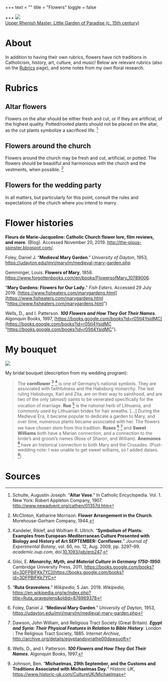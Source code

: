+++
text = ""
title = "Flowers"
toggle = false

+++
![](/uploads/marygardentop.jpg)  
[Upper Rhenish Master, Little Garden of Paradise (c. 15th century)](https://commons.wikimedia.org/wiki/File:1415_Das_Paradiesg%C3%A4rtlein_anagoria.JPG)

# About

In addition to having their own rubrics, flowers have rich traditions in Catholicism, history, art, culture, and music! Below are relevant rubrics (also on the [Rubrics](https://www.latinmasswedding.com/resources/rubrics-for-the-wedding-mass/) page), and some notes from my own floral research. 

# Rubrics 

## Altar flowers 

Flowers on the altar should be either fresh and cut, or if they are artificial, of the highest quality. Potted/rooted plants should not be placed on the altar, as the cut plants symbolize a sacrificed life. [^1]

## Flowers around the church

Flowers around the church may be fresh and cut, artificial, or potted. The flowers should be beautiful and harmonious with the church and the vestments, when possible. [^2] 

## Flowers for the wedding party 

In all matters, but particularly for this point, consult the rules and expectations of the church where you intend to marry. 

# Flower histories

**Fleurs de Marie-Jacqueline: Catholic Church flower lore, film reviews, and more**. (Blog). Accessed November 20, 2019. http://the-pious-spinster.blogspot.com/.

Foley, Daniel J. “**Medieval Mary Garden**.” _University of Dayton_, 1953, https://udayton.edu/imri/mary/m/medieval-mary-garden.php

Gemminger, Louis. **Flowers of Mary**, 1858. https://www.forgottenbooks.com/en/books/FlowersofMary_10789006.

"**Mary Gardens: Flowers for Our Lady.**" _Fish Eaters_. Accessed 29 July 2019. [https://www.fisheaters.com/marygardens.html](https://www.fisheaters.com/marygardens.html "https://www.fisheaters.com/marygardens.html")

Wells, D., and I. Patterson. **_100 Flowers and How They Got Their Names_**. Algonquin Books, 1997, [https://books.google.com/books?id=r05tI4YsidMC](https://books.google.com/books?id=r05tI4YsidMC "https://books.google.com/books?id=r05tI4YsidMC").

# My bouquet

![](/uploads/_MG_0325-min.JPG)

My bridal bouquet (description from my wedding program):

> The **cornflower** [^3] [^4] is one of Germany’s national symbols. They are associated with faithfulness and the Habsburg monarchy. The last ruling Habsburgs, Karl and Zita, are on their way to sainthood, and are two of the only (almost) saints to be venerated specifically for the vocation of marriage. **Rue** [^5] is the national herb of Lithuania, and commonly used by Lithuanian brides for hair wreaths. \[...\] During the Medieval Era, it became popular to dedicate a garden to Mary, and over time, numerous plants became associated with her. The flowers we have chosen stem from this tradition. **Roses** [^6] [^7] and **Sweet Williams** both have a Marian connection, and a connection to the bride’s and groom’s names (Rose of Sharon, and William). **Anemones** [^8] have an historical connection to both Mary and the Crusades. (Post-wedding note: I was unable to get sweet williams, so I added daises. [^9]) 

# Sources 

[^1]: Schulte, Augustin Joseph. “**Altar Vase**.” In Catholic Encyclopedia. Vol. 1. New York: Robert Appleton Company, 1907. http://www.newadvent.org/cathen/01357d.htm

[^2]: McClinton, Katharine Morrison. **Flower Arrangement in the Church**. Morehouse-Gorham Company, 1944.

[^3]: Kandeler, Riklef, and Wolfram R. Ullrich. “**Symbolism of Plants: Examples from European-Mediterranean Culture Presented with Biology and History of Art SEPTEMBER: Cornflower.**” _Journal of Experimental Botany_, vol. 60, no. 12, Aug. 2009, pp. 3297–99. _academic.oup.com_, doi:[10.1093/jxb/erp247](https://doi.org/10.1093/jxb/erp247).

[^4]: Giloi, E. **_Monarchy, Myth, and Material Culture in Germany 1750-1950_**. Cambridge University Press, 2011, https://books.google.com/books?id=3DFPBIFKk7YC](https://books.google.com/books?id=3DFPBIFKk7YC 

[^5]: “**Ruta Graveolens**.” _Wikipedia_, 5 Jan. 2019. _Wikipedia_, https://en.wikipedia.org/w/index.php?title=Ruta_graveolens&oldid=876969378

[^6]: Foley, Daniel J. “**Medieval Mary Garden**.” _University of Dayton_, 1953, https://udayton.edu/imri/mary/m/medieval-mary-garden.php

[^7]: Dawson, John William, and Religious Tract Society (Great Britain). **_Egypt and Syria: Their Physical Features in Relation to Bible History_**. London : The Religious Tract Society, 1885. _Internet Archive_, http://archive.org/details/egyptandsyriathe00dawsuoft

[^8]: Wells, D., and I. Patterson. **_100 Flowers and How They Got Their Names_**. Algonquin Books, 1997.

[^9]: Johnson, Ben. “**Michaelmas, 29th September, and the Customs and Traditions Associated with Michaelmas Day.**” _Historic UK_, https://www.historic-uk.com/CultureUK/Michaelmas



